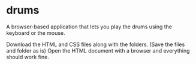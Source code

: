 # drums
A browser-based application that lets you play the drums using the keyboard or the mouse.

Download the HTML and CSS files along with the folders. (Save the files and folder as is)
Open the HTML document with a browser and everything should work fine.
